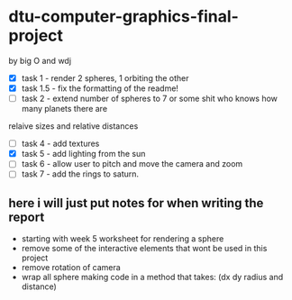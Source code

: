 # dtu-computer-graphics-final-project

by big O and wdj

- [x] task 1 - render 2 spheres, 1 orbiting the other
- [x] task 1.5 - fix the formatting of the readme!
- [ ] task 2 - extend number of spheres to 7 or some shit who knows how many planets there are

relaive sizes and relative distances

- [ ] task 4 - add textures
- [x] task 5 - add lighting from the sun
- [ ] task 6 - allow user to pitch and move the camera and zoom
- [ ] task 7 - add the rings to saturn.
      
## here i will just put notes for when writing the report

- starting with week 5 worksheet for rendering a sphere
- remove some of the interactive elements that wont be used in this project
- remove rotation of camera
- wrap all sphere making code in a method that takes: (dx dy radius and distance)
